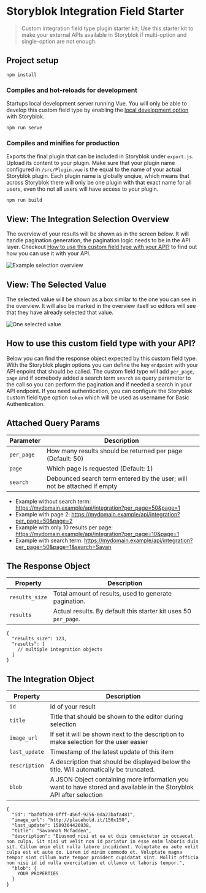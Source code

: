 # Storyblok Integration Field Starter

> Custom integration field type plugin starter kit; Use this starter kit to make your external APIs available in Storyblok if multi-option and single-option are not enough.

## Project setup

```
npm install
```

### Compiles and hot-reloads for development

Startups local development server running Vue. You will only be able to develop this custom field type by enabling the [local development option](https://www.storyblok.com/docs/Guides/Creating-a-field-type-plugin#how-to-develop-plugins-locally) with Storyblok.

```
npm run serve
```

### Compiles and minifies for production

Exports the final plugin that can be included in Storyblok under `export.js`. Upload its content to your plugin. Make sure that your plugin name configured in `/src/Plugin.vue` is the equal to the name of your actual Storyblok plugin. Each plugin name is globally unqiue, which means that across Storyblok there will only be one plugin with that exact name for all users, even tho not all users will have access to your plugin.

```
npm run build
```

## View: The Integration Selection Overview

The overview of your results will be shown as in the screen below. It will handle pagination generation, the pagination logic needs to be in the API layer. Checkout [How to use this custom field type with your API?](#how-to-use-this-custom-field-type-with-your-api) to find out how you can use it with your API.

![Example selection overview](https://a.storyblok.com/f/39898/3356x1750/d86bee6ad1/integration-field-selection.jpg)

## View: The Selected Value

The selected value will be shown as a box similar to the one you can see in the overview. It will also be marked in the overview itself so editors will see that they have already selected that value.

![One selected value](https://img2.storyblok.com/fit-in/1600x0/filters:fill(ffffff)/f/39898/702x324/e08b453c09/integration-field-selected.jpg)

## How to use this custom field type with your API?

Below you can find the response object expected by this custom field type. With the Storyblok plugin options you can define the key `endpoint` with your API enpoint that should be called. The custom field type will add `per_page`, `page` and if somebody added a search term `search` as query parameter to the call so you can perform the pagination and if needed a search in your API endpoint. If you need authentication, you can configure the Storyblok custom field type option `token` which will be used as username for Basic Authentication.

## Attached Query Params

| Parameter | Description |
|----|----|
| `per_page` | How many results should be returned per page (Default: 50) |
| `page` | Which page is requested (Default: 1) |
| `search` | Debounced search term entered by the user; will not be attached if empty |

- Example without search term: https://mydomain.example/api/integration?per_page=50&page=1
- Example with page 2: https://mydomain.example/api/integration?per_page=50&page=2
- Example with only 10 results per page: https://mydomain.example/api/integration?per_page=10&page=1
- Example with search term: https://mydomain.example/api/integration?per_page=50&page=1&search=Savan

## The Response Object

| Property | Description |
|----|----|
| `results_size` | Total amount of results, used to generate pagination. |
| `results` | Actual results. By default this starter kit uses 50 `per_page`. |

```
{
  "results_size": 123, 
  "results": [
    // multiple integration objects
  ]
}
```

## The Integration Object 

| Property | Description |
|----|----|
| `id` | id of your result |
| `title` | Title that should be shown to the editor during selection |
| `image_url` | If set it will be shown next to the description to make selection for the user easier |
| `last_update` | Timestamp of the latest update of this item |
| `description` | A description that should be displayed below the title. Will automatically be truncated. |
| `blob` | A JSON Object containing more information you want to have stored and available in the Storyblok API after selection |

```
{
  "id": "baf0f820-0fff-456f-9256-0da23bafa481",
  "image_url": "http://placehold.it/150x150",
  "last_update": 1509364426938,
  "title": "Savannah Mcfadden",
  "description": "Eiusmod nisi ut ea et duis consectetur in occaecat non culpa. Sit nisi ut velit non id pariatur in esse enim laboris duis sit. Cillum enim elit nulla labore incididunt. Voluptate eu aute velit culpa est et aute do. Lorem id minim commodo et. Voluptate magna tempor sint cillum aute tempor proident cupidatat sint. Mollit officia non nisi id id nulla exercitation et ullamco ut laboris tempor.",
  "blob": {
    YOUR PROPERTIES
  }
}
```